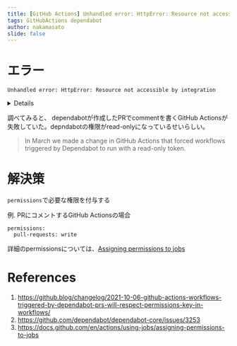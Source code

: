 ```yaml
---
title: [GitHub Actions] Unhandled error: HttpError: Resource not accessible by integrationエラーを解決する
tags: GitHubActions dependabot
author: nakamasato
slide: false
---
```

# エラー

```
Unhandled error: HttpError: Resource not accessible by integration
```

<details>

```
RequestError [HttpError]: Resource not accessible by integration
    at /home/runner/work/_actions/actions/github-script/v6/dist/index.js:6172:21
Error: Unhandled error: HttpError: Resource not accessible by integration
    at processTicksAndRejections (node:internal/process/task_queues:96:5) {
  status: 403,
  response: {
    url: 'https://api.github.com/repos/nakamasato/github-actions-practice/issues/341/comments',
    status: 403,
    headers: {
      'access-control-allow-origin': '*',
      'access-control-expose-headers': 'ETag, Link, Location, Retry-After, X-GitHub-OTP, X-RateLimit-Limit, X-RateLimit-Remaining, X-RateLimit-Used, X-RateLimit-Resource, X-RateLimit-Reset, X-OAuth-Scopes, X-Accepted-OAuth-Scopes, X-Poll-Interval, X-GitHub-Media-Type, X-GitHub-SSO, X-GitHub-Request-Id, Deprecation, Sunset',
      connection: 'close',
      'content-encoding': 'gzip',
      'content-security-policy': "default-src 'none'",
      'content-type': 'application/json; charset=utf-8',
      date: 'Fri, 03 Feb 2023 21:59:01 GMT',
      'referrer-policy': 'origin-when-cross-origin, strict-origin-when-cross-origin',
      server: 'GitHub.com',
      'strict-transport-security': 'max-age=31536000; includeSubdomains; preload',
      'transfer-encoding': 'chunked',
      vary: 'Accept-Encoding, Accept, X-Requested-With',
      'x-content-type-options': 'nosniff',
      'x-frame-options': 'deny',
      'x-github-api-version-selected': '2022-11-28',
      'x-github-media-type': 'github.v3',
      'x-github-request-id': '6481:61F2:20581AB:4267CCB:63DD83A5',
      'x-ratelimit-limit': '1000',
      'x-ratelimit-remaining': '995',
      'x-ratelimit-reset': '1675465133',
      'x-ratelimit-resource': 'core',
      'x-ratelimit-used': '5',
      'x-xss-protection': '0'
    },
    data: {
      message: 'Resource not accessible by integration',
      documentation_url: 'https://docs.github.com/rest/reference/issues#create-an-issue-comment'
    }
  },
  request: {
    method: 'POST',
    url: 'https://api.github.com/repos/nakamasato/github-actions-practice/issues/341/comments',
    headers: {
      accept: 'application/vnd.github.-preview+json',
      'user-agent': 'actions/github-script octokit-core.js/3.6.0 Node.js/16.16.0 (linux; x64)',
      authorization: 'token [REDACTED]',
      'content-type': 'application/json; charset=utf-8'
    },
    body: '{"body":"<!-- test -->\\nAdd `release` label if you want to release when this pull request is merged. (Fri Feb 03 2023 21:59:00 GMT+0000 (Coordinated Universal Time)) [keep-only-one-comment-on-pr.yml](https://github.com/nakamasato/github-actions-practice/blob/main/.github/workflows/keep-only-one-comment-on-pr.yml)"}',
    request: { agent: [Agent], hook: [Function: bound bound register] }
  }
}
```

</details>

調べてみると、 dependabotが作成したPRでcommentを書くGitHub Actionsが失敗していた。depndabotの権限がread-onlyになっているせいらしい。

> In March we made a change in GitHub Actions that forced workflows triggered by Dependabot to run with a read-only token.

# 解決策

`permissions`で必要な権限を付与する

例. PRにコメントするGitHub Actionsの場合

```
permissions:
  pull-requests: write
```

詳細のpermissionsについては、[Assigning permissions to jobs](https://docs.github.com/en/actions/using-jobs/assigning-permissions-to-jobs)

# References

1. https://github.blog/changelog/2021-10-06-github-actions-workflows-triggered-by-dependabot-prs-will-respect-permissions-key-in-workflows/
1. https://github.com/dependabot/dependabot-core/issues/3253
1. https://docs.github.com/en/actions/using-jobs/assigning-permissions-to-jobs

